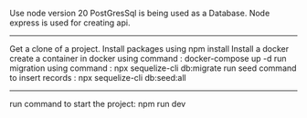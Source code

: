 Use node version 20
PostGresSql is being used as a Database.
Node express is used for creating api.


-------------------------------------------------------------


Get a clone of a project.
Install packages using npm install
Install a docker 
create a container in docker using command : docker-compose up -d
run  migration using command : npx sequelize-cli db:migrate
run seed command to insert records : npx sequelize-cli db:seed:all

--------------------------------------------------------------


run command to start the project: npm run dev
